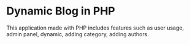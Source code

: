 # Dynamic Blog in PHP

This application made with PHP includes features such as user usage, admin panel, dynamic, adding category, adding authors.